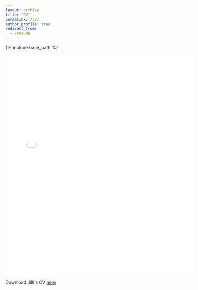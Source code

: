 ```yaml
---
layout: archive
title: "CV"
permalink: /cv/
author_profile: true
redirect_from:
  - /resume
---
```


{% include base_path %}

<embed src="{{ site.baseurl }}/files/jilli_cv.pdf" width="600" height="700" type='application/pdf'>

Download Jilli's CV [here](https://github.com/jillijung/jillijung.github.io/raw/master/files/jilli_cv.pdf)
